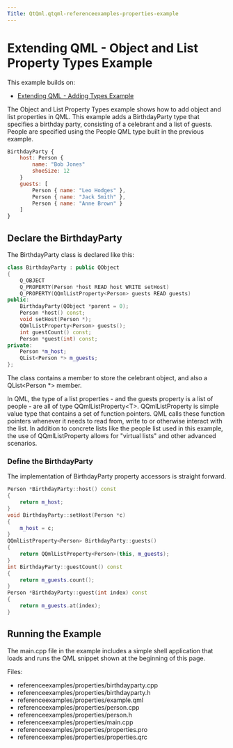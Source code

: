 ```yaml
---
Title: QtQml.qtqml-referenceexamples-properties-example
---
```

        
Extending QML - Object and List Property Types Example
======================================================

<span class="subtitle"></span>
<span id="details"></span>
This example builds on:

-   [Extending QML - Adding Types Example](https://developer.ubuntu.comapps/qml/sdk-15.04.1/QtQml.referenceexamples-adding/)

The Object and List Property Types example shows how to add object and list properties in QML. This example adds a BirthdayParty type that specifies a birthday party, consisting of a celebrant and a list of guests. People are specified using the People QML type built in the previous example.

``` qml
BirthdayParty {
    host: Person {
        name: "Bob Jones"
        shoeSize: 12
    }
    guests: [
        Person { name: "Leo Hodges" },
        Person { name: "Jack Smith" },
        Person { name: "Anne Brown" }
    ]
}
```

<span id="declare-the-birthdayparty"></span>
Declare the BirthdayParty
-------------------------

The BirthdayParty class is declared like this:

``` cpp
class BirthdayParty : public QObject
{
    Q_OBJECT
    Q_PROPERTY(Person *host READ host WRITE setHost)
    Q_PROPERTY(QQmlListProperty<Person> guests READ guests)
public:
    BirthdayParty(QObject *parent = 0);
    Person *host() const;
    void setHost(Person *);
    QQmlListProperty<Person> guests();
    int guestCount() const;
    Person *guest(int) const;
private:
    Person *m_host;
    QList<Person *> m_guests;
};
```

The class contains a member to store the celebrant object, and also a QList&lt;Person \*&gt; member.

In QML, the type of a list properties - and the guests property is a list of people - are all of type QQmlListProperty&lt;T&gt;. QQmlListProperty is simple value type that contains a set of function pointers. QML calls these function pointers whenever it needs to read from, write to or otherwise interact with the list. In addition to concrete lists like the people list used in this example, the use of QQmlListProperty allows for "virtual lists" and other advanced scenarios.

<span id="define-the-birthdayparty"></span>
### Define the BirthdayParty

The implementation of BirthdayParty property accessors is straight forward.

``` cpp
Person *BirthdayParty::host() const
{
    return m_host;
}
void BirthdayParty::setHost(Person *c)
{
    m_host = c;
}
QQmlListProperty<Person> BirthdayParty::guests()
{
    return QQmlListProperty<Person>(this, m_guests);
}
int BirthdayParty::guestCount() const
{
    return m_guests.count();
}
Person *BirthdayParty::guest(int index) const
{
    return m_guests.at(index);
}
```

<span id="running-the-example"></span>
Running the Example
-------------------

The main.cpp file in the example includes a simple shell application that loads and runs the QML snippet shown at the beginning of this page.

Files:

-   referenceexamples/properties/birthdayparty.cpp
-   referenceexamples/properties/birthdayparty.h
-   referenceexamples/properties/example.qml
-   referenceexamples/properties/person.cpp
-   referenceexamples/properties/person.h
-   referenceexamples/properties/main.cpp
-   referenceexamples/properties/properties.pro
-   referenceexamples/properties/properties.qrc


